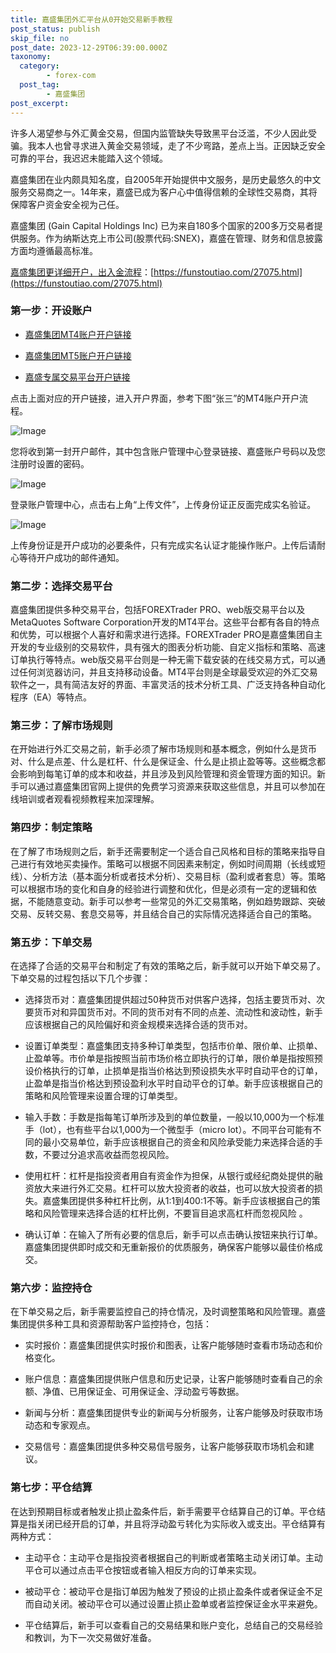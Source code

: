```yaml
---
title: 嘉盛集团外汇平台从0开始交易新手教程
post_status: publish
skip_file: no
post_date: 2023-12-29T06:39:00.000Z
taxonomy:
  category:
        - forex-com
  post_tag:
        - 嘉盛集团
post_excerpt: 
---
```

许多人渴望参与外汇黄金交易，但国内监管缺失导致黑平台泛滥，不少人因此受骗。我本人也曾寻求进入黄金交易领域，走了不少弯路，差点上当。正因缺乏安全可靠的平台，我迟迟未能踏入这个领域。

嘉盛集团在业内颇具知名度，自2005年开始提供中文服务，是历史最悠久的中文服务交易商之一。14年来，嘉盛已成为客户心中值得信赖的全球性交易商，其将保障客户资金安全视为己任。

嘉盛集团 (Gain Capital Holdings Inc) 已为来自180多个国家的200多万交易者提供服务。作为纳斯达克上市公司(股票代码:SNEX)，嘉盛在管理、财务和信息披露方面均遵循最高标准。

[嘉盛集团更详细开户，出入金流程](https://funstoutiao.com/27075.html)：[https://funstoutiao.com/27075.html](https://funstoutiao.com/27075.html)

### 第一步：开设账户

* [嘉盛集团MT4账户开户链接](https://s.ssgg.net/jsmt4)

* [嘉盛集团MT5账户开户链接](https://s.ssgg.net/jsmt5)

* [嘉盛专属交易平台开户链接](https://s.ssgg.net/js)

点击上面对应的开户链接，进入开户界面，参考下图“张三”的MT4账户开户流程。

![Image](https://prod-files-secure.s3.us-west-2.amazonaws.com/39ed1227-6d7d-4570-be36-9ccd4a2c4241/7a167aea-686b-400d-af59-4e18eb607a40/640.png?X-Amz-Algorithm=AWS4-HMAC-SHA256&X-Amz-Content-Sha256=UNSIGNED-PAYLOAD&X-Amz-Credential=ASIAZI2LB466RZTTB4LO%2F20250629%2Fus-west-2%2Fs3%2Faws4_request&X-Amz-Date=20250629T161308Z&X-Amz-Expires=3600&X-Amz-Security-Token=IQoJb3JpZ2luX2VjELD%2F%2F%2F%2F%2F%2F%2F%2F%2F%2FwEaCXVzLXdlc3QtMiJHMEUCIHbdiNRMsQ4dKyIYDsrOHfkHw3skksX%2FLLHJfOXOsfIWAiEAh2fWi5F43mbe127T9N87cFsQp%2BoeUQx4Es09b3MccHYqiAQIqf%2F%2F%2F%2F%2F%2F%2F%2F%2F%2FARAAGgw2Mzc0MjMxODM4MDUiDMn9L4WHlWvl7nst4ircA3IrBGHbDI2vdhcIaDwFEv7NoCpUObCAaa8FaBXoUsF0vwE%2FOej7Aj0z4U2dn2N4v%2FhWoPZxYtJ9BJwAOoSfQDIqBoMKnXPZx9eSGyw5VUuVusSOvRzRYFbbhAYCaFgoV6327834M28Gmfc4tGFp89%2Bn5lDkvssXjYtV2m1WfQkeXnaMxxYzmun9CUWuL%2BNwl30l3Q%2FRiSkM8%2BXJi4ZKGY8XXun4sHWGoI3pEqUSCuD62bFXBLt15mdB03t%2BtBcUZU4vDL00mPeEhWjdhalnMO0e75QVQAiKaYdpspAzhfTQD3lj3Ln58ayIHkCJFTIE5ycokDz4HWT7ADPN0yU2C%2FjL23J9J8ckjnh4UuMO9whMbixSgtuIhNgWnoOJg9i0IQqHjUzuSNDIqLvvOjjYIcU6EOYvWkFBNxTmVBxgvEaDBR1BgXZUODBXOu8hzZdOSYFQ4HCiye9eNZniJMurTOQcSWeFQcTwWAO2LSn%2BPfQrtBV4vMzRXikAShEl0uUN084I3ntvg5d77m1dxvLiB5rKBkzgii1jOSLwARPjNk%2BHigF3juwZ1ZCUn%2FcGk12Lzg4hzsY5C7bZE8schIs1Hk4XGAT2HrN04Nkxqo484I3DLlxUyENXPkILzY%2BzMJnEhcMGOqUBhCW5%2FUJeUSkHK9fGvyH9cUqkcNaMZv3kIuTzFRhV3JVn9stQP3Uclh51QdHtYqDDvWvSTrZnUtT6G1Wyrzs10lnfgiKQREd5%2F3a9iKMJGAjmEHoKfQ16JD5WKDf8e7yL3dTTqQT0M7PXAf4iuw4HQmye5jgAyQozZ3N19AAzXlD63aK%2B%2Bc27bkMMgraahLfSrsCykTJkihiCC%2FXaqt3sy8%2FD0LNg&X-Amz-Signature=3792fb4f12a8b77617cb28b3f4b90a0ab448aded072845839f7acc4e3ca8eca3&X-Amz-SignedHeaders=host&x-amz-checksum-mode=ENABLED&x-id=GetObject)

您将收到第一封开户邮件，其中包含账户管理中心登录链接、嘉盛账户号码以及您注册时设置的密码。

![Image](https://prod-files-secure.s3.us-west-2.amazonaws.com/39ed1227-6d7d-4570-be36-9ccd4a2c4241/eaa1c6b3-2877-4284-a0e1-530e222c27fb/image.png?X-Amz-Algorithm=AWS4-HMAC-SHA256&X-Amz-Content-Sha256=UNSIGNED-PAYLOAD&X-Amz-Credential=ASIAZI2LB466RZTTB4LO%2F20250629%2Fus-west-2%2Fs3%2Faws4_request&X-Amz-Date=20250629T161308Z&X-Amz-Expires=3600&X-Amz-Security-Token=IQoJb3JpZ2luX2VjELD%2F%2F%2F%2F%2F%2F%2F%2F%2F%2FwEaCXVzLXdlc3QtMiJHMEUCIHbdiNRMsQ4dKyIYDsrOHfkHw3skksX%2FLLHJfOXOsfIWAiEAh2fWi5F43mbe127T9N87cFsQp%2BoeUQx4Es09b3MccHYqiAQIqf%2F%2F%2F%2F%2F%2F%2F%2F%2F%2FARAAGgw2Mzc0MjMxODM4MDUiDMn9L4WHlWvl7nst4ircA3IrBGHbDI2vdhcIaDwFEv7NoCpUObCAaa8FaBXoUsF0vwE%2FOej7Aj0z4U2dn2N4v%2FhWoPZxYtJ9BJwAOoSfQDIqBoMKnXPZx9eSGyw5VUuVusSOvRzRYFbbhAYCaFgoV6327834M28Gmfc4tGFp89%2Bn5lDkvssXjYtV2m1WfQkeXnaMxxYzmun9CUWuL%2BNwl30l3Q%2FRiSkM8%2BXJi4ZKGY8XXun4sHWGoI3pEqUSCuD62bFXBLt15mdB03t%2BtBcUZU4vDL00mPeEhWjdhalnMO0e75QVQAiKaYdpspAzhfTQD3lj3Ln58ayIHkCJFTIE5ycokDz4HWT7ADPN0yU2C%2FjL23J9J8ckjnh4UuMO9whMbixSgtuIhNgWnoOJg9i0IQqHjUzuSNDIqLvvOjjYIcU6EOYvWkFBNxTmVBxgvEaDBR1BgXZUODBXOu8hzZdOSYFQ4HCiye9eNZniJMurTOQcSWeFQcTwWAO2LSn%2BPfQrtBV4vMzRXikAShEl0uUN084I3ntvg5d77m1dxvLiB5rKBkzgii1jOSLwARPjNk%2BHigF3juwZ1ZCUn%2FcGk12Lzg4hzsY5C7bZE8schIs1Hk4XGAT2HrN04Nkxqo484I3DLlxUyENXPkILzY%2BzMJnEhcMGOqUBhCW5%2FUJeUSkHK9fGvyH9cUqkcNaMZv3kIuTzFRhV3JVn9stQP3Uclh51QdHtYqDDvWvSTrZnUtT6G1Wyrzs10lnfgiKQREd5%2F3a9iKMJGAjmEHoKfQ16JD5WKDf8e7yL3dTTqQT0M7PXAf4iuw4HQmye5jgAyQozZ3N19AAzXlD63aK%2B%2Bc27bkMMgraahLfSrsCykTJkihiCC%2FXaqt3sy8%2FD0LNg&X-Amz-Signature=82fcaf9663a8bc541404d6440aaef1c61639a9db38069d95212ce0e239910f45&X-Amz-SignedHeaders=host&x-amz-checksum-mode=ENABLED&x-id=GetObject)

登录账户管理中心，点击右上角“上传文件”，上传身份证正反面完成实名验证。

![Image](https://prod-files-secure.s3.us-west-2.amazonaws.com/39ed1227-6d7d-4570-be36-9ccd4a2c4241/54090639-09fc-46b4-a135-e0289f707147/image.png?X-Amz-Algorithm=AWS4-HMAC-SHA256&X-Amz-Content-Sha256=UNSIGNED-PAYLOAD&X-Amz-Credential=ASIAZI2LB466RZTTB4LO%2F20250629%2Fus-west-2%2Fs3%2Faws4_request&X-Amz-Date=20250629T161308Z&X-Amz-Expires=3600&X-Amz-Security-Token=IQoJb3JpZ2luX2VjELD%2F%2F%2F%2F%2F%2F%2F%2F%2F%2FwEaCXVzLXdlc3QtMiJHMEUCIHbdiNRMsQ4dKyIYDsrOHfkHw3skksX%2FLLHJfOXOsfIWAiEAh2fWi5F43mbe127T9N87cFsQp%2BoeUQx4Es09b3MccHYqiAQIqf%2F%2F%2F%2F%2F%2F%2F%2F%2F%2FARAAGgw2Mzc0MjMxODM4MDUiDMn9L4WHlWvl7nst4ircA3IrBGHbDI2vdhcIaDwFEv7NoCpUObCAaa8FaBXoUsF0vwE%2FOej7Aj0z4U2dn2N4v%2FhWoPZxYtJ9BJwAOoSfQDIqBoMKnXPZx9eSGyw5VUuVusSOvRzRYFbbhAYCaFgoV6327834M28Gmfc4tGFp89%2Bn5lDkvssXjYtV2m1WfQkeXnaMxxYzmun9CUWuL%2BNwl30l3Q%2FRiSkM8%2BXJi4ZKGY8XXun4sHWGoI3pEqUSCuD62bFXBLt15mdB03t%2BtBcUZU4vDL00mPeEhWjdhalnMO0e75QVQAiKaYdpspAzhfTQD3lj3Ln58ayIHkCJFTIE5ycokDz4HWT7ADPN0yU2C%2FjL23J9J8ckjnh4UuMO9whMbixSgtuIhNgWnoOJg9i0IQqHjUzuSNDIqLvvOjjYIcU6EOYvWkFBNxTmVBxgvEaDBR1BgXZUODBXOu8hzZdOSYFQ4HCiye9eNZniJMurTOQcSWeFQcTwWAO2LSn%2BPfQrtBV4vMzRXikAShEl0uUN084I3ntvg5d77m1dxvLiB5rKBkzgii1jOSLwARPjNk%2BHigF3juwZ1ZCUn%2FcGk12Lzg4hzsY5C7bZE8schIs1Hk4XGAT2HrN04Nkxqo484I3DLlxUyENXPkILzY%2BzMJnEhcMGOqUBhCW5%2FUJeUSkHK9fGvyH9cUqkcNaMZv3kIuTzFRhV3JVn9stQP3Uclh51QdHtYqDDvWvSTrZnUtT6G1Wyrzs10lnfgiKQREd5%2F3a9iKMJGAjmEHoKfQ16JD5WKDf8e7yL3dTTqQT0M7PXAf4iuw4HQmye5jgAyQozZ3N19AAzXlD63aK%2B%2Bc27bkMMgraahLfSrsCykTJkihiCC%2FXaqt3sy8%2FD0LNg&X-Amz-Signature=d3c18ef2b13a4be8a1582e6e3e3b0a96ca030a21bffe9717ba9921dd5697eeb4&X-Amz-SignedHeaders=host&x-amz-checksum-mode=ENABLED&x-id=GetObject)

上传身份证是开户成功的必要条件，只有完成实名认证才能操作账户。上传后请耐心等待开户成功的邮件通知。

### 第二步：选择交易平台

嘉盛集团提供多种交易平台，包括FOREXTrader PRO、web版交易平台以及MetaQuotes Software Corporation开发的MT4平台。这些平台都有各自的特点和优势，可以根据个人喜好和需求进行选择。FOREXTrader PRO是嘉盛集团自主开发的专业级别的交易软件，具有强大的图表分析功能、自定义指标和策略、高速订单执行等特点。web版交易平台则是一种无需下载安装的在线交易方式，可以通过任何浏览器访问，并且支持移动设备。MT4平台则是全球最受欢迎的外汇交易软件之一，具有简洁友好的界面、丰富灵活的技术分析工具、广泛支持各种自动化程序（EA）等特点。

### 第三步：了解市场规则

在开始进行外汇交易之前，新手必须了解市场规则和基本概念，例如什么是货币对、什么是点差、什么是杠杆、什么是保证金、什么是止损止盈等等。这些概念都会影响到每笔订单的成本和收益，并且涉及到风险管理和资金管理方面的知识。新手可以通过嘉盛集团官网上提供的免费学习资源来获取这些信息，并且可以参加在线培训或者观看视频教程来加深理解。

### 第四步：制定策略

在了解了市场规则之后，新手还需要制定一个适合自己风格和目标的策略来指导自己进行有效地买卖操作。策略可以根据不同因素来制定，例如时间周期（长线或短线）、分析方法（基本面分析或者技术分析）、交易目标（盈利或者套息）等。策略可以根据市场的变化和自身的经验进行调整和优化，但是必须有一定的逻辑和依据，不能随意变动。新手可以参考一些常见的外汇交易策略，例如趋势跟踪、突破交易、反转交易、套息交易等，并且结合自己的实际情况选择适合自己的策略。

### 第五步：下单交易

在选择了合适的交易平台和制定了有效的策略之后，新手就可以开始下单交易了。下单交易的过程包括以下几个步骤：

* 选择货币对：嘉盛集团提供超过50种货币对供客户选择，包括主要货币对、次要货币对和异国货币对。不同的货币对有不同的点差、流动性和波动性，新手应该根据自己的风险偏好和资金规模来选择合适的货币对。

* 设置订单类型：嘉盛集团支持多种订单类型，包括市价单、限价单、止损单、止盈单等。市价单是指按照当前市场价格立即执行的订单，限价单是指按照预设价格执行的订单，止损单是指当价格达到预设损失水平时自动平仓的订单，止盈单是指当价格达到预设盈利水平时自动平仓的订单。新手应该根据自己的策略和风险管理来设置合理的订单类型。

* 输入手数：手数是指每笔订单所涉及到的单位数量，一般以10,000为一个标准手（lot），也有些平台以1,000为一个微型手（micro lot）。不同平台可能有不同的最小交易单位，新手应该根据自己的资金和风险承受能力来选择合适的手数，不要过分追求高收益而忽视风险。

* 使用杠杆：杠杆是指投资者用自有资金作为担保，从银行或经纪商处提供的融资放大来进行外汇交易。杠杆可以放大投资者的收益，也可以放大投资者的损失。嘉盛集团提供多种杠杆比例，从1:1到400:1不等。新手应该根据自己的策略和风险管理来选择合适的杠杆比例，不要盲目追求高杠杆而忽视风险 。

* 确认订单：在输入了所有必要的信息后，新手可以点击确认按钮来执行订单。嘉盛集团提供即时成交和无重新报价的优质服务，确保客户能够以最佳价格成交。

### 第六步：监控持仓

在下单交易之后，新手需要监控自己的持仓情况，及时调整策略和风险管理。嘉盛集团提供多种工具和资源帮助客户监控持仓，包括：

* 实时报价：嘉盛集团提供实时报价和图表，让客户能够随时查看市场动态和价格变化。

* 账户信息：嘉盛集团提供账户信息和历史记录，让客户能够随时查看自己的余额、净值、已用保证金、可用保证金、浮动盈亏等数据。

* 新闻与分析：嘉盛集团提供专业的新闻与分析服务，让客户能够及时获取市场动态和专家观点。

* 交易信号：嘉盛集团提供多种交易信号服务，让客户能够获取市场机会和建议。

### 第七步：平仓结算

在达到预期目标或者触发止损止盈条件后，新手需要平仓结算自己的订单。平仓结算是指关闭已经开启的订单，并且将浮动盈亏转化为实际收入或支出。平仓结算有两种方式：

* 主动平仓：主动平仓是指投资者根据自己的判断或者策略主动关闭订单。主动平仓可以通过点击平仓按钮或者输入相反方向的订单来实现。

* 被动平仓：被动平仓是指订单因为触发了预设的止损止盈条件或者保证金不足而自动关闭。被动平仓可以通过设置止损止盈单或者监控保证金水平来避免。

* 平仓结算后，新手可以查看自己的交易结果和账户变化，总结自己的交易经验和教训，为下一次交易做好准备。